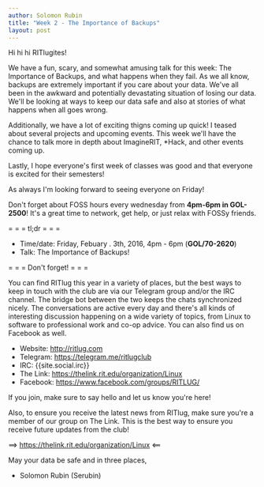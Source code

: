 ```yaml
---
author: Solomon Rubin
title: "Week 2 - The Importance of Backups"
layout: post
---
```


Hi hi hi RITlugites!

We have a fun, scary, and somewhat amusing talk for this week: The Importance of Backups, and what happens when they fail. As we all know, backups are extremely important if you care about your data. We've all been in the awkward and potentially devastating situation of losing our data. We'll be looking at ways to keep our data safe and also at stories of what happens when all goes wrong.

Additionally, we have a lot of exciting thigns coming up quick! I teased about several projects and upcoming events. This week we'll have the chance to talk more in depth about ImagineRIT, *Hack, and other events coming up. 

Lastly, I hope everyone's first week of classes was good and that everyone is excited for their semesters!

As always I'm looking forward to seeing everyone on Friday!


Don't forget about FOSS hours every wednesday from **4pm-6pm in GOL-2500**! It's a great time to network, get help, or just relax with FOSSy friends.

= = =  tl;dr  = = =

* Time/date: Friday, Febuary . 3th, 2016, 4pm - 6pm (**GOL/70-2620**)
* Talk:      The Importance of Backups!


= = =  Don't forget!  = = =

You can find RITlug this year in a variety of places, but the best ways to keep in touch with the club are via our Telegram group and/or the IRC channel. The bridge bot between the two keeps the chats synchronized nicely. The conversations are active every day and there's all kinds of interesting discussion happening on a wide variety of topics, from Linux to software to professional work and co-op advice. You can also find us on Facebook as well.

* Website:  http://ritlug.com
* Telegram: https://telegram.me/ritlugclub
* IRC:      {{site.social.irc}}
* The Link: https://thelink.rit.edu/organization/Linux
* Facebook: https://www.facebook.com/groups/RITLUG/

If you join, make sure to say hello and let us know you're here!

Also, to ensure you receive the latest news from RITlug, make sure you're a member of our group on The Link. This is the best way to ensure you receive future updates from the club!

==> https://thelink.rit.edu/organization/Linux <==


May your data be safe and in three places,

- Solomon Rubin (Serubin)
